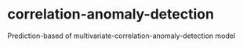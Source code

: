 # correlation-anomaly-detection
Prediction-based of multivariate-correlation-anomaly-detection model
